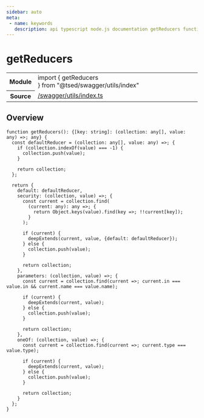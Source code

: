 ```yaml
---
sidebar: auto
meta:
 - name: keywords
   description: api typescript node.js documentation getReducers function
---
```

# getReducers <Badge text="Function" type="function"/>
<!-- Summary -->
<section class="symbol-info"><table class="is-full-width"><tbody><tr><th>Module</th><td><div class="lang-typescript"><span class="token keyword">import</span> { getReducers }&nbsp;<span class="token keyword">from</span>&nbsp;<span class="token string">"@tsed/swagger/utils/index"</span></div></td></tr><tr><th>Source</th><td><a href="https://github.com/Romakita/ts-express-decorators/blob/v4.30.2/src//swagger/utils/index.ts#L0-L0">/swagger/utils/index.ts</a></td></tr></tbody></table></section>

<!-- Overview -->
## Overview


<pre><code class="typescript-lang ">function <span class="token function">getReducers</span><span class="token punctuation">(</span><span class="token punctuation">)</span><span class="token punctuation">:</span> <span class="token punctuation">{</span><span class="token punctuation">[</span>key<span class="token punctuation">:</span> <span class="token keyword">string</span><span class="token punctuation">]</span><span class="token punctuation">:</span> <span class="token punctuation">(</span>collection<span class="token punctuation">:</span> <span class="token keyword">any</span><span class="token punctuation">[</span><span class="token punctuation">]</span><span class="token punctuation">,</span> value<span class="token punctuation">:</span> <span class="token keyword">any</span><span class="token punctuation">)</span> =&gt<span class="token punctuation">;</span> <span class="token keyword">any</span><span class="token punctuation">}</span> <span class="token punctuation">{</span>
  <span class="token keyword">const</span> defaultReducer<span class="token punctuation"> = </span><span class="token punctuation">(</span>collection<span class="token punctuation">:</span> <span class="token keyword">any</span><span class="token punctuation">[</span><span class="token punctuation">]</span><span class="token punctuation">,</span> value<span class="token punctuation">:</span> <span class="token keyword">any</span><span class="token punctuation">)</span> =&gt<span class="token punctuation">;</span> <span class="token punctuation">{</span>
    if <span class="token punctuation">(</span>collection.<span class="token function">indexOf</span><span class="token punctuation">(</span>value<span class="token punctuation">)</span> === -1<span class="token punctuation">)</span> <span class="token punctuation">{</span>
      collection.<span class="token function">push</span><span class="token punctuation">(</span>value<span class="token punctuation">)</span><span class="token punctuation">;</span>
    <span class="token punctuation">}</span>

    return collection<span class="token punctuation">;</span>
  <span class="token punctuation">}</span><span class="token punctuation">;</span>

  return <span class="token punctuation">{</span>
    default<span class="token punctuation">:</span> defaultReducer<span class="token punctuation">,</span>
    security<span class="token punctuation">:</span> <span class="token punctuation">(</span>collection<span class="token punctuation">,</span> value<span class="token punctuation">)</span> =&gt<span class="token punctuation">;</span> <span class="token punctuation">{</span>
      <span class="token keyword">const</span> current<span class="token punctuation"> = </span>collection.<span class="token function">find</span><span class="token punctuation">(</span>
        <span class="token punctuation">(</span>current<span class="token punctuation">:</span> <span class="token keyword">any</span><span class="token punctuation">)</span><span class="token punctuation">:</span> <span class="token keyword">any</span> =&gt<span class="token punctuation">;</span> <span class="token punctuation">{</span>
          return Object.<span class="token function">keys</span><span class="token punctuation">(</span>value<span class="token punctuation">)</span>.<span class="token function">find</span><span class="token punctuation">(</span>key =&gt<span class="token punctuation">;</span> !!current<span class="token punctuation">[</span>key<span class="token punctuation">]</span><span class="token punctuation">)</span><span class="token punctuation">;</span>
        <span class="token punctuation">}</span>
      <span class="token punctuation">)</span><span class="token punctuation">;</span>

      if <span class="token punctuation">(</span>current<span class="token punctuation">)</span> <span class="token punctuation">{</span>
        <span class="token function">deepExtends</span><span class="token punctuation">(</span>current<span class="token punctuation">,</span> value<span class="token punctuation">,</span> <span class="token punctuation">{</span>default<span class="token punctuation">:</span> defaultReducer<span class="token punctuation">}</span><span class="token punctuation">)</span><span class="token punctuation">;</span>
      <span class="token punctuation">}</span> else <span class="token punctuation">{</span>
        collection.<span class="token function">push</span><span class="token punctuation">(</span>value<span class="token punctuation">)</span><span class="token punctuation">;</span>
      <span class="token punctuation">}</span>

      return collection<span class="token punctuation">;</span>
    <span class="token punctuation">}</span><span class="token punctuation">,</span>
    parameters<span class="token punctuation">:</span> <span class="token punctuation">(</span>collection<span class="token punctuation">,</span> value<span class="token punctuation">)</span> =&gt<span class="token punctuation">;</span> <span class="token punctuation">{</span>
      <span class="token keyword">const</span> current<span class="token punctuation"> = </span>collection.<span class="token function">find</span><span class="token punctuation">(</span>current =&gt<span class="token punctuation">;</span> current.in === value.in && current.name === value.name<span class="token punctuation">)</span><span class="token punctuation">;</span>

      if <span class="token punctuation">(</span>current<span class="token punctuation">)</span> <span class="token punctuation">{</span>
        <span class="token function">deepExtends</span><span class="token punctuation">(</span>current<span class="token punctuation">,</span> value<span class="token punctuation">)</span><span class="token punctuation">;</span>
      <span class="token punctuation">}</span> else <span class="token punctuation">{</span>
        collection.<span class="token function">push</span><span class="token punctuation">(</span>value<span class="token punctuation">)</span><span class="token punctuation">;</span>
      <span class="token punctuation">}</span>

      return collection<span class="token punctuation">;</span>
    <span class="token punctuation">}</span><span class="token punctuation">,</span>
    oneOf<span class="token punctuation">:</span> <span class="token punctuation">(</span>collection<span class="token punctuation">,</span> value<span class="token punctuation">)</span> =&gt<span class="token punctuation">;</span> <span class="token punctuation">{</span>
      <span class="token keyword">const</span> current<span class="token punctuation"> = </span>collection.<span class="token function">find</span><span class="token punctuation">(</span>current =&gt<span class="token punctuation">;</span> current.type === value.type<span class="token punctuation">)</span><span class="token punctuation">;</span>

      if <span class="token punctuation">(</span>current<span class="token punctuation">)</span> <span class="token punctuation">{</span>
        <span class="token function">deepExtends</span><span class="token punctuation">(</span>current<span class="token punctuation">,</span> value<span class="token punctuation">)</span><span class="token punctuation">;</span>
      <span class="token punctuation">}</span> else <span class="token punctuation">{</span>
        collection.<span class="token function">push</span><span class="token punctuation">(</span>value<span class="token punctuation">)</span><span class="token punctuation">;</span>
      <span class="token punctuation">}</span>

      return collection<span class="token punctuation">;</span>
    <span class="token punctuation">}</span>
  <span class="token punctuation">}</span><span class="token punctuation">;</span>
<span class="token punctuation">}</span>
</code></pre>